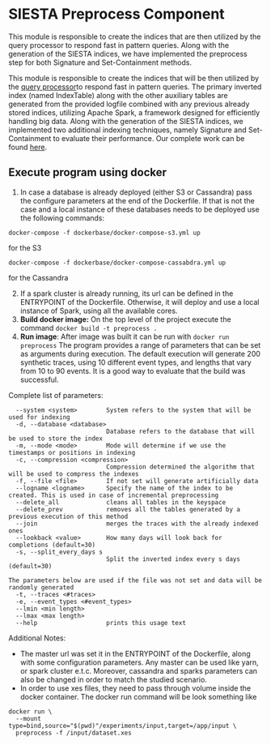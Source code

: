 # SIESTA Preprocess Component
This module is responsible to create the indices that are then utilized by the query processor
to respond fast in pattern queries. Along with the generation of the SIESTA indices, we have implemented
the preprocess step for both Signature and Set-Containment methods.

This module is responsible to create the indices that will be then utilized by the 
[query processor](https://github.com/mavroudo/SequenceDetectionQueryExecutor)to respond 
fast in pattern queries. The primary inverted index (named IndexTable) along with the other auxiliary tables
are generated from the provided logfile combined with any previous already stored indices, utilizing Apache Spark,
a framework designed for efficiently handling big data. Along with the generation of the SIESTA indices, we
implemented two additional indexing techniques, namely Signature and Set-Containment to evaluate their
performance. Our complete work can be found [here](https://ieeexplore.ieee.org/document/9984935). 



## Execute program using docker
1. In case a database is already deployed (either S3 or Cassandra) pass the configure parameters at the end of the Dockerfile.
If that is not the case and a local instance of these databases needs to be deployed use the following commands:

```
docker-compose -f dockerbase/docker-compose-s3.yml up
```  
for the S3

```
docker-compose -f dockerbase/docker-compose-cassabdra.yml up
```  
for the Cassandra

2. If a spark cluster is already running, its url can be defined in the ENTRYPOINT of the Dockerfile.
 Otherwise, it will deploy and use a local instance of Spark, using all the available cores.
3. **Build docker image:** On the top level of the project execute the command ```docker build -t preprocess .```
4. **Run image**: After image was built it can be run with ```docker run preprocess```
The program provides a range of parameters that can be set as arguments during execution. 
The default execution will generate 200 synthetic traces, using 10 different event types, and lengths that vary from 10 to 90 events.
It is a good way to evaluate that the build was successful.

Complete list of parameters:
```
  --system <system>        System refers to the system that will be used for indexing
  -d, --database <database>
                           Database refers to the database that will be used to store the index
  -m, --mode <mode>        Mode will determine if we use the timestamps or positions in indexing
  -c, --compression <compression>
                           Compression determined the algorithm that will be used to compress the indexes
  -f, --file <file>        If not set will generate artificially data
  --logname <logname>      Specify the name of the index to be created. This is used in case of incremental preprocessing
  --delete_all             cleans all tables in the keyspace
  --delete_prev            removes all the tables generated by a previous execution of this method
  --join                   merges the traces with the already indexed ones
  --lookback <value>       How many days will look back for completions (default=30)
  -s, --split_every_days s
                           Split the inverted index every s days (default=30)

The parameters below are used if the file was not set and data will be randomly generated
  -t, --traces <#traces>
  -e, --event_types <#event_types>
  --lmin <min length>
  --lmax <max length>
  --help                   prints this usage text

```
Additional Notes:
* The master url was set it in the ENTRYPOINT of the Dockerfile, along with some configuration parameters.
Any master can be used like yarn, or spark cluster e.t.c. Moreover, cassandra and sparks parameters can also
be changed in order to match the studied scenario.
* In order to use xes files, they need to pass through volume inside the docker container.
The docker run command will be look something like 
```
docker run \
  --mount type=bind,source="$(pwd)"/experiments/input,target=/app/input \
  preprocess -f /input/dataset.xes
```